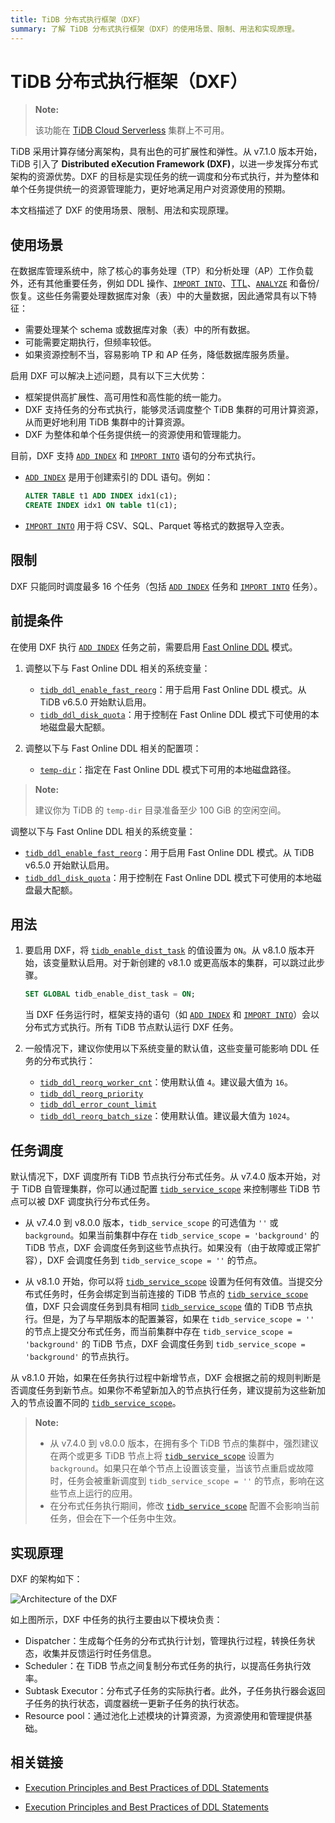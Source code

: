 ```yaml
---
title: TiDB 分布式执行框架（DXF）
summary: 了解 TiDB 分布式执行框架（DXF）的使用场景、限制、用法和实现原理。
---
```


# TiDB 分布式执行框架（DXF）

> **Note:**
>
> 该功能在 [TiDB Cloud Serverless](https://docs.pingcap.com/tidbcloud/select-cluster-tier#tidb-cloud-serverless) 集群上不可用。

TiDB 采用计算存储分离架构，具有出色的可扩展性和弹性。从 v7.1.0 版本开始，TiDB 引入了 **Distributed eXecution Framework (DXF)**，以进一步发挥分布式架构的资源优势。DXF 的目标是实现任务的统一调度和分布式执行，并为整体和单个任务提供统一的资源管理能力，更好地满足用户对资源使用的预期。

本文档描述了 DXF 的使用场景、限制、用法和实现原理。

## 使用场景

在数据库管理系统中，除了核心的事务处理（TP）和分析处理（AP）工作负载外，还有其他重要任务，例如 DDL 操作、[`IMPORT INTO`](/sql-statements/sql-statement-import-into.md)、[TTL](/time-to-live.md)、[`ANALYZE`](/sql-statements/sql-statement-analyze-table.md) 和备份/恢复。这些任务需要处理数据库对象（表）中的大量数据，因此通常具有以下特征：

- 需要处理某个 schema 或数据库对象（表）中的所有数据。
- 可能需要定期执行，但频率较低。
- 如果资源控制不当，容易影响 TP 和 AP 任务，降低数据库服务质量。

启用 DXF 可以解决上述问题，具有以下三大优势：

- 框架提供高扩展性、高可用性和高性能的统一能力。
- DXF 支持任务的分布式执行，能够灵活调度整个 TiDB 集群的可用计算资源，从而更好地利用 TiDB 集群中的计算资源。
- DXF 为整体和单个任务提供统一的资源使用和管理能力。

目前，DXF 支持 [`ADD INDEX`](/sql-statements/sql-statement-add-index.md) 和 [`IMPORT INTO`](/sql-statements/sql-statement-import-into.md) 语句的分布式执行。

- [`ADD INDEX`](/sql-statements/sql-statement-add-index.md) 是用于创建索引的 DDL 语句。例如：

    ```sql
    ALTER TABLE t1 ADD INDEX idx1(c1);
    CREATE INDEX idx1 ON table t1(c1);
    ```

- [`IMPORT INTO`](/sql-statements/sql-statement-import-into.md) 用于将 CSV、SQL、Parquet 等格式的数据导入空表。

## 限制

DXF 只能同时调度最多 16 个任务（包括 [`ADD INDEX`](/sql-statements/sql-statement-add-index.md) 任务和 [`IMPORT INTO`](/sql-statements/sql-statement-import-into.md) 任务）。

## 前提条件

在使用 DXF 执行 [`ADD INDEX`](/sql-statements/sql-statement-add-index.md) 任务之前，需要启用 [Fast Online DDL](/system-variables.md#tidb_ddl_enable_fast_reorg-new-in-v630) 模式。

<CustomContent platform="tidb">

1. 调整以下与 Fast Online DDL 相关的系统变量：

    * [`tidb_ddl_enable_fast_reorg`](/system-variables.md#tidb_ddl_enable_fast_reorg-new-in-v630)：用于启用 Fast Online DDL 模式。从 TiDB v6.5.0 开始默认启用。
    * [`tidb_ddl_disk_quota`](/system-variables.md#tidb_ddl_disk_quota-new-in-v630)：用于控制在 Fast Online DDL 模式下可使用的本地磁盘最大配额。

2. 调整以下与 Fast Online DDL 相关的配置项：

    * [`temp-dir`](/tidb-configuration-file.md#temp-dir-new-in-v630)：指定在 Fast Online DDL 模式下可用的本地磁盘路径。

> **Note:**
>
> 建议你为 TiDB 的 `temp-dir` 目录准备至少 100 GiB 的空闲空间。

</CustomContent>

<CustomContent platform="tidb-cloud">

调整以下与 Fast Online DDL 相关的系统变量：

* [`tidb_ddl_enable_fast_reorg`](/system-variables.md#tidb_ddl_enable_fast_reorg-new-in-v630)：用于启用 Fast Online DDL 模式。从 TiDB v6.5.0 开始默认启用。
* [`tidb_ddl_disk_quota`](/system-variables.md#tidb_ddl_disk_quota-new-in-v630)：用于控制在 Fast Online DDL 模式下可使用的本地磁盘最大配额。

</CustomContent>

## 用法

1. 要启用 DXF，将 [`tidb_enable_dist_task`](/system-variables.md#tidb_enable_dist_task-new-in-v710) 的值设置为 `ON`。从 v8.1.0 版本开始，该变量默认启用。对于新创建的 v8.1.0 或更高版本的集群，可以跳过此步骤。

    ```sql
    SET GLOBAL tidb_enable_dist_task = ON;
    ```

    当 DXF 任务运行时，框架支持的语句（如 [`ADD INDEX`](/sql-statements/sql-statement-add-index.md) 和 [`IMPORT INTO`](/sql-statements/sql-statement-import-into.md)）会以分布式方式执行。所有 TiDB 节点默认运行 DXF 任务。

2. 一般情况下，建议你使用以下系统变量的默认值，这些变量可能影响 DDL 任务的分布式执行：

    * [`tidb_ddl_reorg_worker_cnt`](/system-variables.md#tidb_ddl_reorg_worker_cnt)：使用默认值 `4`。建议最大值为 `16`。
    * [`tidb_ddl_reorg_priority`](/system-variables.md#tidb_ddl_reorg_priority)
    * [`tidb_ddl_error_count_limit`](/system-variables.md#tidb_ddl_error_count_limit)
    * [`tidb_ddl_reorg_batch_size`](/system-variables.md#tidb_ddl_reorg_batch_size)：使用默认值。建议最大值为 `1024`。

## 任务调度

默认情况下，DXF 调度所有 TiDB 节点执行分布式任务。从 v7.4.0 版本开始，对于 TiDB 自管理集群，你可以通过配置 [`tidb_service_scope`](/system-variables.md#tidb_service_scope-new-in-v740) 来控制哪些 TiDB 节点可以被 DXF 调度执行分布式任务。

- 从 v7.4.0 到 v8.0.0 版本，`tidb_service_scope` 的可选值为 `''` 或 `background`。如果当前集群中存在 `tidb_service_scope = 'background'` 的 TiDB 节点，DXF 会调度任务到这些节点执行。如果没有（由于故障或正常扩容），DXF 会调度任务到 `tidb_service_scope = ''` 的节点。

- 从 v8.1.0 开始，你可以将 [`tidb_service_scope`](/system-variables.md#tidb_service_scope-new-in-v740) 设置为任何有效值。当提交分布式任务时，任务会绑定到当前连接的 TiDB 节点的 [`tidb_service_scope`](/system-variables.md#tidb_service_scope-new-in-v740) 值，DXF 只会调度任务到具有相同 [`tidb_service_scope`](/system-variables.md#tidb_service_scope-new-in-v740) 值的 TiDB 节点执行。但是，为了与早期版本的配置兼容，如果在 `tidb_service_scope = ''` 的节点上提交分布式任务，而当前集群中存在 `tidb_service_scope = 'background'` 的 TiDB 节点，DXF 会调度任务到 `tidb_service_scope = 'background'` 的节点执行。

从 v8.1.0 开始，如果在任务执行过程中新增节点，DXF 会根据之前的规则判断是否调度任务到新节点。如果你不希望新加入的节点执行任务，建议提前为这些新加入的节点设置不同的 [`tidb_service_scope`](/system-variables.md#tidb_service_scope-new-in-v740)。

> **Note:**
>
> - 从 v7.4.0 到 v8.0.0 版本，在拥有多个 TiDB 节点的集群中，强烈建议在两个或更多 TiDB 节点上将 [`tidb_service_scope`](/system-variables.md#tidb_service_scope-new-in-v740) 设置为 `background`。如果只在单个节点上设置该变量，当该节点重启或故障时，任务会被重新调度到 `tidb_service_scope = ''` 的节点，影响在这些节点上运行的应用。
> - 在分布式任务执行期间，修改 [`tidb_service_scope`](/system-variables.md#tidb_service_scope-new-in-v740) 配置不会影响当前任务，但会在下一个任务中生效。

## 实现原理

DXF 的架构如下：

![Architecture of the DXF](https://docs-download.pingcap.com/media/images/docs/dist-task/dist-task-architect.jpg)

如上图所示，DXF 中任务的执行主要由以下模块负责：

- Dispatcher：生成每个任务的分布式执行计划，管理执行过程，转换任务状态，收集并反馈运行时任务信息。
- Scheduler：在 TiDB 节点之间复制分布式任务的执行，以提高任务执行效率。
- Subtask Executor：分布式子任务的实际执行者。此外，子任务执行器会返回子任务的执行状态，调度器统一更新子任务的执行状态。
- Resource pool：通过池化上述模块的计算资源，为资源使用和管理提供基础。

## 相关链接

<CustomContent platform="tidb">

* [Execution Principles and Best Practices of DDL Statements](/ddl-introduction.md)

</CustomContent>
<CustomContent platform="tidb-cloud">

* [Execution Principles and Best Practices of DDL Statements](https://docs.pingcap.com/tidb/stable/ddl-introduction)

</CustomContent>